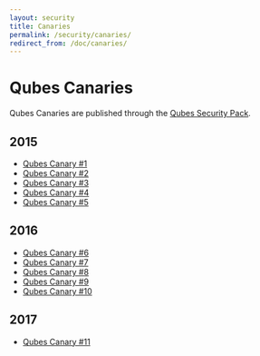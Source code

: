 ```yaml
---
layout: security
title: Canaries
permalink: /security/canaries/
redirect_from: /doc/canaries/
---
```


Qubes Canaries
==============

Qubes Canaries are published through the [Qubes Security Pack](/security/pack/).

2015
----

-   [Qubes Canary \#1](https://github.com/QubesOS/qubes-secpack/blob/master/canaries/canary-001-2015.txt)
-   [Qubes Canary \#2](https://github.com/QubesOS/qubes-secpack/blob/master/canaries/canary-002-2015.txt)
-   [Qubes Canary \#3](https://github.com/QubesOS/qubes-secpack/blob/master/canaries/canary-003-2015.txt)
-   [Qubes Canary \#4](https://github.com/QubesOS/qubes-secpack/blob/master/canaries/canary-004-2015.txt)
-   [Qubes Canary \#5](https://github.com/QubesOS/qubes-secpack/blob/master/canaries/canary-005-2015.txt)

2016
----

-   [Qubes Canary \#6](https://github.com/QubesOS/qubes-secpack/blob/master/canaries/canary-006-2016.txt)
-   [Qubes Canary \#7](https://github.com/QubesOS/qubes-secpack/blob/master/canaries/canary-007-2016.txt)
-   [Qubes Canary \#8](https://github.com/QubesOS/qubes-secpack/blob/master/canaries/canary-008-2016.txt)
-   [Qubes Canary \#9](https://github.com/QubesOS/qubes-secpack/blob/master/canaries/canary-009-2016.txt)
-   [Qubes Canary \#10](https://github.com/QubesOS/qubes-secpack/blob/master/canaries/canary-010-2016.txt)

2017
----

-   [Qubes Canary \#11](https://github.com/QubesOS/qubes-secpack/blob/master/canaries/canary-011-2017.txt)

